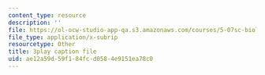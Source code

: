 ```yaml
---
content_type: resource
description: ''
file: https://ol-ocw-studio-app-qa.s3.amazonaws.com/courses/5-07sc-biological-chemistry-i-fall-2013/ae12a59d59f184fcd0584e9151ea78c0_f-bMQdul6xI.srt
file_type: application/x-subrip
resourcetype: Other
title: 3play caption file
uid: ae12a59d-59f1-84fc-d058-4e9151ea78c0
---
```

